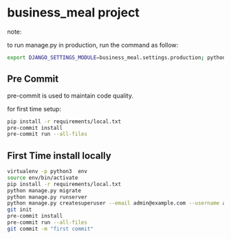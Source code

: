 # business_meal project

note:

to run manage.py in production, run the command as follow:

```bash
export DJANGO_SETTINGS_MODULE=business_meal.settings.production; python manage.py runserver ./
```

## Pre Commit

pre-commit is used to maintain code quality.

for first time setup:

```bash
pip install -r requirements/local.txt
pre-commit install
pre-commit run --all-files
```

## First Time install locally

```bash
virtualenv -p python3  env
source env/bin/activate
pip install -r requirements/local.txt
python manage.py migrate
python manage.py runserver
python manage.py createsuperuser --email admin@example.com --username admin
git init
pre-commit install
pre-commit run --all-files
git commit -m "first commit"
```
